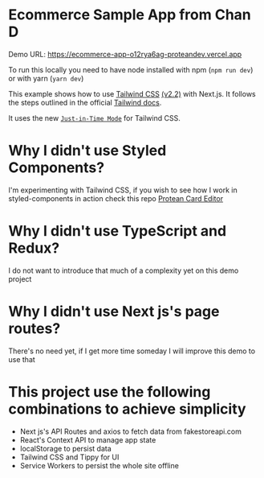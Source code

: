 

# Ecommerce Sample App from Chan D

Demo URL: https://ecommerce-app-o12rya6ag-proteandev.vercel.app

To run this locally you need to have node installed with npm
(`npm run dev`)
or with yarn
(`yarn dev`)


This example shows how to use [Tailwind CSS](https://tailwindcss.com/) [(v2.2)](https://blog.tailwindcss.com/tailwindcss-2-2) with Next.js. It follows the steps outlined in the official [Tailwind docs](https://tailwindcss.com/docs/guides/nextjs).

It uses the new [`Just-in-Time Mode`](https://tailwindcss.com/docs/just-in-time-mode) for Tailwind CSS.

# Why I didn't use Styled Components?

I'm experimenting with Tailwind CSS, if you wish to see how I work in styled-components in action check this repo
[Protean Card Editor](https://github.com/ProteanDev/protean-card-editor)

# Why I didn't use TypeScript and Redux?

I do not want to introduce that much of a complexity yet on this demo project

# Why I didn't use Next js's page routes?

There's no need yet, if I get more time someday I will improve this demo to use that

# This project use the following combinations to achieve simplicity

- Next js's API Routes and axios to fetch data from fakestoreapi.com
- React's Context API to manage app state
- localStorage to persist data
- Tailwind CSS and Tippy for UI
- Service Workers to persist the whole site offline

